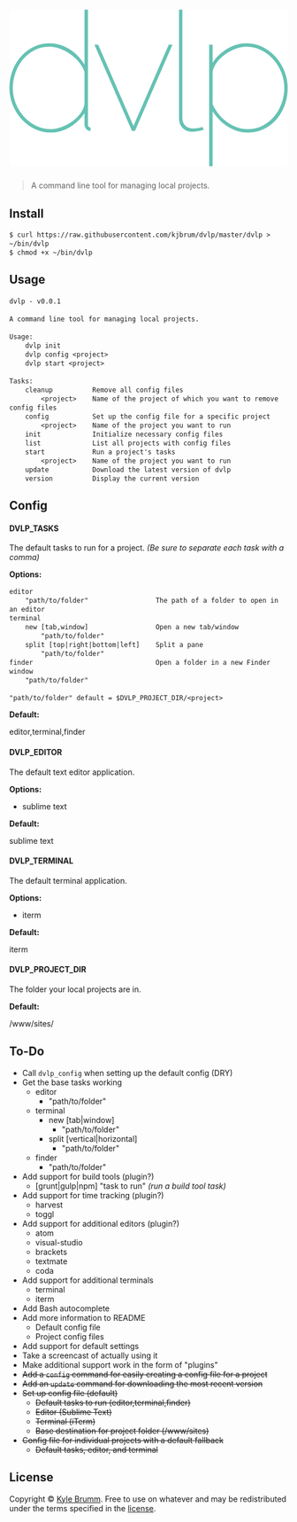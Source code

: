 # ![dvlp](media/logo.png)

> A command line tool for managing local projects.


## Install

```
$ curl https://raw.githubusercontent.com/kjbrum/dvlp/master/dvlp > ~/bin/dvlp
$ chmod +x ~/bin/dvlp
```


## Usage

```
dvlp - v0.0.1

A command line tool for managing local projects.

Usage:
    dvlp init
    dvlp config <project>
    dvlp start <project>

Tasks:
    cleanup          Remove all config files
        <project>    Name of the project of which you want to remove config files
    config           Set up the config file for a specific project
        <project>    Name of the project you want to run
    init             Initialize necessary config files
    list             List all projects with config files
    start            Run a project's tasks
        <project>    Name of the project you want to run
    update           Download the latest version of dvlp
    version          Display the current version
```


## Config

#### DVLP_TASKS

The default tasks to run for a project. _(Be sure to separate each task with a comma)_

__Options:__

```
editor
    "path/to/folder"                 The path of a folder to open in an editor
terminal
    new [tab,window]                 Open a new tab/window
        "path/to/folder"
    split [top|right|bottom|left]    Split a pane
        "path/to/folder"
finder                               Open a folder in a new Finder window
    "path/to/folder"

"path/to/folder" default = $DVLP_PROJECT_DIR/<project>
```

__Default:__

editor,terminal,finder

#### DVLP_EDITOR

The default text editor application.

__Options:__

- sublime text

__Default:__

sublime text


#### DVLP_TERMINAL

The default terminal application.

__Options:__

- iterm

__Default:__

iterm

#### DVLP_PROJECT_DIR

The folder your local projects are in.

__Default:__

/www/sites/


## To-Do
- Call `dvlp_config` when setting up the default config (DRY)
- Get the base tasks working
    - editor
        - "path/to/folder"
    - terminal
        - new [tab|window]
            - "path/to/folder"
        - split [vertical|horizontal]
            - "path/to/folder"
    - finder
        - "path/to/folder"
- Add support for build tools (plugin?)
    - [grunt|gulp|npm] "task to run" _(run a build tool task)_
- Add support for time tracking (plugin?)
    - harvest
    - toggl
- Add support for additional editors (plugin?)
    - atom
    - visual-studio
    - brackets
    - textmate
    - coda
- Add support for additional terminals
    - terminal
    - iterm
- Add Bash autocomplete
- Add more information to README
    - Default config file
    - Project config files
- Add support for default settings
- Take a screencast of actually using it
- Make additional support work in the form of "plugins"
- ~~Add a `config` command for easily creating a config file for a project~~
- ~~Add an `update` command for downloading the most recent version~~
- ~~Set up config file (default)~~
    - ~~Default tasks to run (editor,terminal,finder)~~
    - ~~Editor (Sublime Text)~~
    - ~~Terminal (iTerm)~~
    - ~~Base destination for project folder (/www/sites)~~
- ~~Config file for individual projects with a default fallback~~
    - ~~Default tasks, editor, and terminal~~


## License

Copyright © [Kyle Brumm](http://kylebrumm.com). Free to use on whatever and may be redistributed under the terms specified in the [license](LICENSE.md).
